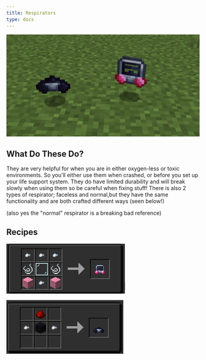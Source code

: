 ```yaml
---
title: Respirators
type: docs
---
```


![respirators](images/respirator/respirators.png)

## What Do These Do?

They are very helpful for when you are in either oxygen-less or toxic environments. So you'll either use them when crashed, or before you set up your life support system. They do have limited durability and will break slowly when using them so be careful when fixing stuff! There is also 2 types of respirator; faceless and normal,but they have the same functionality and are both crafted different ways (seen below!)

(also yes the "normal" respirator is a breaking bad reference)

## Recipes

![respirators](images/respirator/respirator_full.png)

![respirators](images/respirator/respirator_half.png)